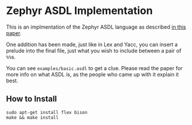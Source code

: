 # Zephyr ASDL Implementation

This is an implmentation of the Zephyr ASDL language as described [in this paper](https://www.cs.princeton.edu/~appel/papers/asdl97.pdf).

One addition has been made, just like in Lex and Yacc, you can insert a prelude into the final file, just what you wish to include between a pair of `%%`s.

You can see `examples/basic.asdl` to get a clue. Please read the paper for more info on what ASDL is, as the people who came up with it explain it best.

## How to Install

```
sudo apt-get install flex bison
make && make install
```
